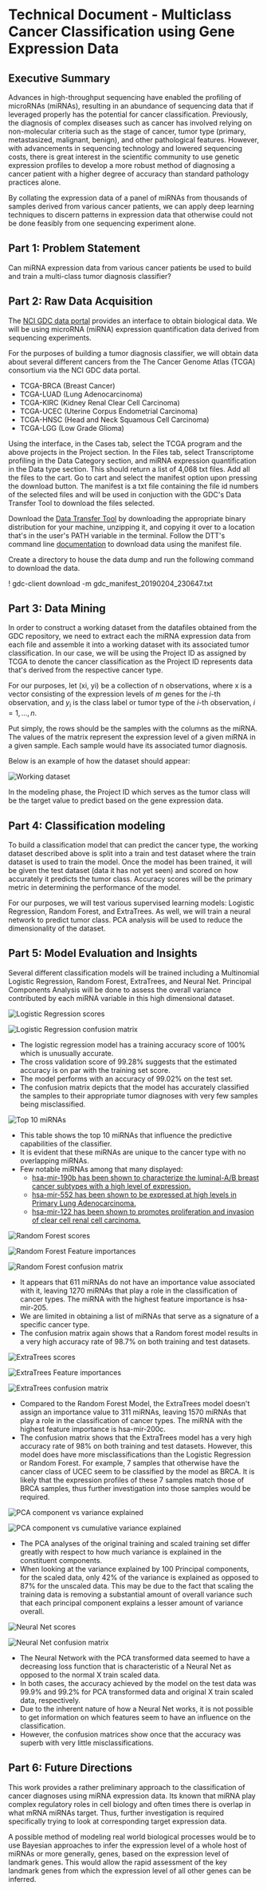 # Technical Document - Multiclass Cancer Classification using Gene Expression Data

## Executive Summary

Advances in high-throughput sequencing have enabled the profiling of microRNAs (miRNAs), resulting in an abundance of sequencing data that if leveraged properly has the potential for cancer classification. Previously, the diagnosis of complex diseases such as cancer has involved relying on non-molecular criteria such as the stage of cancer, tumor type (primary, metastasized, malignant, benign), and other pathological features. However, with advancements in sequencing technology and lowered sequencing costs, there is great interest in the scientific community to use genetic expression profiles to develop a more robust method of diagnosing a cancer patient with a higher degree of accuracy than standard pathology practices alone. 

By collating the expression data of a panel of miRNAs from thousands of samples derived from various cancer patients, we can apply deep learning techniques to discern patterns in expression data that otherwise could not be done feasibly from one sequencing experiment alone. 

## Part 1: Problem Statement

Can miRNA expression data from various cancer patients be used to build and train a multi-class tumor diagnosis classifier?

## Part 2: Raw Data Acquisition

The [NCI GDC data portal](https://portal.gdc.cancer.gov/repository) provides an interface to obtain biological data. We will be using microRNA (miRNA) expression quantification data derived from sequencing experiments. 

For the purposes of building a tumor diagnosis classifier, we will obtain data about several different cancers from the The Cancer Genome Atlas (TCGA) consortium via the NCI GDC data portal. 

- TCGA-BRCA (Breast Cancer)
- TCGA-LUAD (Lung Adenocarcinoma)
- TCGA-KIRC (Kidney Renal Clear Cell Carcinoma)
- TCGA-UCEC (Uterine Corpus Endometrial Carcinoma)
- TCGA-HNSC (Head and Neck Squamous Cell Carcinoma)
- TCGA-LGG  (Low Grade Glioma)

Using the interface, in the Cases tab, select the TCGA program and the above projects in the Project section. In the Files tab, select Transcriptome profiling in the Data Category section, and miRNA expression quantification in the Data type section. This should return a list of 4,068 txt files. Add all the files to the cart. Go to cart and select the manifest option upon pressing the download button. The manifest is a txt file containing the file id numbers of the selected files and will be used in conjuction with the GDC's Data Transfer Tool to download the files selected. 

Download the [Data Transfer Tool](https://gdc.cancer.gov/access-data/gdc-data-transfer-tool) by downloading the appropriate binary distribution for your machine, unzipping it, and copying it over to a location that's in the user's PATH variable in the terminal. Follow the DTT's command line [documentation](https://docs.gdc.cancer.gov/Data_Transfer_Tool/Users_Guide/Data_Download_and_Upload/) to download data using the manifest file. 

Create a directory to house the data dump and run the following command to download the data.

! gdc-client download -m gdc_manifest_20190204_230647.txt

## Part 3: Data Mining

In order to construct a working dataset from the datafiles obtained from the GDC repository, we need to extract each the miRNA expression data from each file and assemble it into a working dataset with its associated tumor classification. In our case, we will be using the Project ID as assigned by TCGA to denote the cancer classification as the Project ID represents data that's derived from the respective cancer type. 

For our purposes, let (xi, yi) be a collection of n observations, where x is a vector consisting of the expression levels of $m$ genes for the $i$-th observation, and $y_{i}$ is the class label or tumor type of the $i$-th observation, $i = 1, ..., n$.

Put simply, the rows should be the samples with the columns as the miRNA. The values of the matrix represent the expression level of a given miRNA in a given sample. Each sample would have its associated tumor diagnosis.

Below is an example of how the dataset should appear:

![Working dataset](./images/dataset.png)

In the modeling phase, the Project ID which serves as the tumor class will be the target value to predict based on the gene expression data.

## Part 4: Classification modeling

To build a classification model that can predict the cancer type, the working dataset described above is split into a train and test dataset where the train dataset is used to train the model. Once the model has been trained, it will be given the test dataset (data it has not yet seen) and scored on how accurately it predicts the tumor class. Accuracy scores will be the primary metric in determining the performance of the model. 




For our purposes, we will test various supervised learning models: Logistic Regression, Random Forest, and ExtraTrees. As well, we will train a neural network to predict tumor class. PCA analysis will be used to reduce the dimensionality of the dataset. 


## Part 5: Model Evaluation and Insights

Several different classification models will be trained including a Multinomial Logistic Regression, Random Forest, ExtraTrees, and Neural Net. Principal Components Analysis will be done to assess the overall variance contributed by each miRNA variable in this high dimensional dataset.

![Logistic Regression scores](./images/logreg_scores.png)

![Logistic Regression confusion matrix](./images/logreg_confusion_matrix.png)


- The logistic regression model has a training accuracy score of 100% which is unusually accurate. 
- The cross validation score of 99.28% suggests that the estimated accuracy is on par with the training set score. 
- The model performs with an accuracy of 99.02% on the test set. 
- The confusion matrix depicts that the model has accurately classified the samples to their appropriate tumor diagnoses with very few samples being misclassified.

![Top 10 miRNAs](./images/logreg_top10_miRs.png)


- This table shows the top 10 miRNAs that influence the predictive capabilities of the classifier.
- It is evident that these miRNAs are unique to the cancer type with no overlapping miRNAs.
- Few notable miRNAs among that many displayed:
    - [hsa-mir-190b has been shown to characterize the luminal-A/B breast cancer subtypes with a high level of expression.][1]
    - [hsa-mir-552 has been shown to be expressed at high levels in Primary Lung Adenocarcinoma.][2]
    - [hsa-mir-122 has been shown to promotes proliferation and invasion of clear cell renal cell carcinoma.][3]

[1]: https://www.ncbi.nlm.nih.gov/pmc/articles/PMC3043070/
[2]: http://ar.iiarjournals.org/content/34/5/2297.full.pdf
[3]: https://www.ncbi.nlm.nih.gov/pubmed/30483771


![Random Forest scores](./images/rf_scores.png)

![Random Forest Feature importances](./images/rf_feature_importances.png)

![Random Forest confusion matrix](./images/rf_confusion_matrix.png)


- It appears that 611 miRNAs do not have an importance value associated with it, leaving 1270 miRNAs that play a role in the classification of cancer types. The miRNA with the highest feature importance is hsa-mir-205. 
- We are limited in obtaining a list of miRNAs that serve as a signature of a specific cancer type. 
- The confusion matrix again shows that a Random forest model results in a very high accuracy rate of 98.7% on both training and test datasets.


![ExtraTrees scores](./images/et_scores.png)

![ExtraTrees Feature importances](./images/et_feature_importances.png)

![ExtraTrees confusion matrix](./images/et_confusion_matrix.png)


- Compared to the Random Forest Model, the ExtraTrees model doesn't assign an importance value to 311 miRNAs, leaving 1570 miRNAs that play a role in the classification of cancer types. The miRNA with the highest feature importance is hsa-mir-200c. 
- The confusion matrix shows that the ExtraTrees model has a very high accuracy rate of 98% on both training and test datasets. However, this model does have more misclassifications than the Logistic Regression or Random Forest. For example, 7 samples that otherwise have the cancer class of UCEC seem to be classified by the model as BRCA. It is likely that the expression profiles of these 7 samples match those of BRCA samples, thus further investigation into those samples would be required. 



![PCA component vs variance explained](./images/pca_comp_vs_var.png)

![PCA component vs cumulative variance explained](./images/pca_comp_vs_cum_var.png)


- The PCA analyses of the original training and scaled training set differ greatly with respect to how much variance is explained in the constituent components. 
- When looking at the variance explained by 100 Principal components, for the scaled data, only 42% of the variance is explained as opposed to 87% for the unscaled data. This may be due to the fact that scaling the training data is removing a substantial amount of overall variance such that each principal component explains a lesser amount of variance overall.




![Neural Net scores](./images/nn_scores.png)

![Neural Net confusion matrix](./images/nn_confusion_matrix.png)

- The Neural Network with the PCA transformed data seemed to have a decreasing loss function that is characteristic of a Neural Net as opposed to the normal X train scaled data. 
- In both cases, the accuracy achieved by the model on the test data was 99.9% and 99.2% for PCA transformed data and original X train scaled data, respectively.
- Due to the inherent nature of how a Neural Net works, it is not possible to get information on which features seem to have an influence on the classification. 
- However, the confusion matrices show once that the accuracy was superb with very little misclassifications.



## Part 6: Future Directions

This work provides a rather preliminary approach to the classification of cancer diagnoses using miRNA expression data. Its known that miRNA play complex regulatory roles in cell biology and often times there is overlap in what mRNA miRNAs target. Thus, further investigation is required specifically trying to look at corresponding target expression data.

A possible method of modeling real world biological processes would be to use Bayesian approaches to infer the expression level of a whole host of miRNAs or more generally, genes, based on the expression level of landmark genes. This would allow the rapid assessment of the key landmark genes from which the expression level of all other genes can be inferred. 

